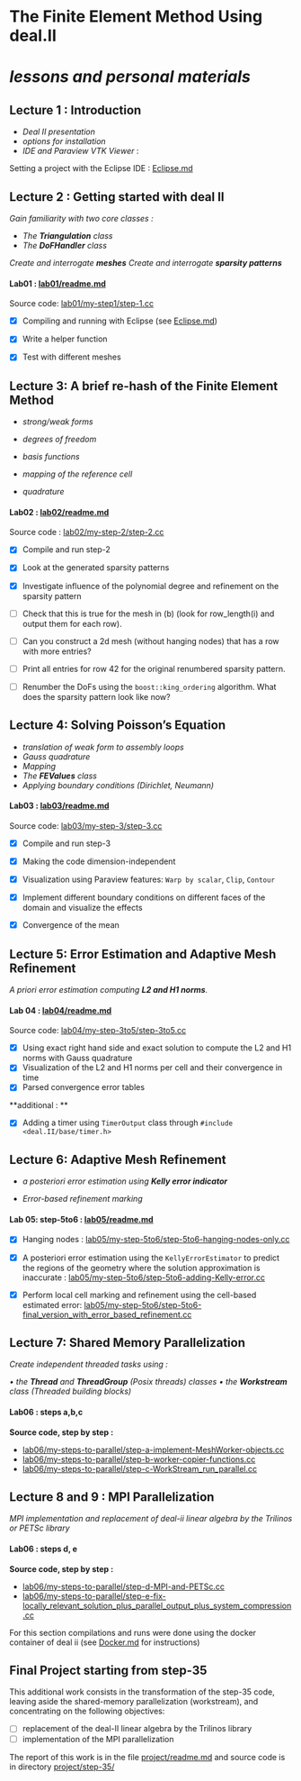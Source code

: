 #  The Finite Element Method Using deal.II

# *lessons and personal materials*



## Lecture 1 : Introduction

- *Deal II presentation*
- *options for installation*
- *IDE and Paraview VTK Viewer* :

Setting a project with the Eclipse IDE : [Eclipse.md](Eclipse.md)



## Lecture 2 : Getting started with deal II

*Gain familiarity with two core classes :*

- *The **Triangulation** class*
- *The **DoFHandler** class*

*Create and interrogate **meshes***
*Create and interrogate **sparsity patterns***



#### 				Lab01 : [lab01/readme.md](lab01/readme.md)

Source code:  [lab01/my-step1/step-1.cc](lab01/my-step1/step-1.cc)

- [x] Compiling and running with Eclipse (see [Eclipse.md](Eclipse.md))

- [x] Write a helper function

- [x] Test with different meshes



## Lecture 3: A brief re-hash of the Finite Element Method

- *strong/weak forms*

- *degrees of freedom*

- *basis functions*

- *mapping of the reference cell*

- *quadrature*

  

#### Lab02 : [lab02/readme.md](lab02/readme.md) 

Source code : [lab02/my-step-2/step-2.cc](lab02/my-step-2/step-2.cc)

- [x] Compile and run step-2

- [x] Look at the generated sparsity patterns

- [x] Investigate influence of the polynomial degree and refinement on the sparsity pattern

- [ ] Check that this is true for the mesh in (b) (look for row_length(i) and output them for each row).

- [ ] Can you construct a 2d mesh (without hanging nodes) that has a row with more entries?

- [ ] Print all entries for row 42 for the original renumbered sparsity pattern.

- [ ] Renumber the DoFs using the `boost::king_ordering` algorithm. What does the sparsity pattern look like now?

  

## Lecture 4: Solving Poisson’s Equation

- *translation of weak form to assembly loops*
- *Gauss quadrature* 
- *Mapping*
- *The **FEValues** class*
- *Applying boundary conditions (Dirichlet, Neumann)*



#### 				Lab03 : [lab03/readme.md](lab03/readme.md)

Source code: [lab03/my-step-3/step-3.cc](lab03/my-step-3/step-3.cc)

- [x] Compile and run step-3
- [x] Making the code dimension-independent
- [x] Visualization using Paraview features:  `Warp by scalar`, `Clip`, `Contour`
- [x] Implement different boundary conditions on different faces of the domain and visualize the effects
- [x] Convergence of the mean



## Lecture 5: Error Estimation and Adaptive Mesh Refinement

*A priori error estimation computing **L2 and H1 norms**.*



#### Lab 04 : **[lab04/readme.md](lab04/readme.md)**

Source code: [lab04/my-step-3to5/step-3to5.cc](lab04/my-step-3to5/step-3to5.cc)

- [x] Using exact right hand side and exact solution to compute the L2 and H1 norms with Gauss quadrature 
- [x] Visualization of the L2 and H1 norms per cell and their convergence in time
- [x] Parsed convergence error tables

**additional : **

- [x] Adding a timer using `TimerOutput` class through `#include <deal.II/base/timer.h>`



## Lecture 6: Adaptive Mesh Refinement

- *a posteriori error estimation using **Kelly error indicator***

- *Error-based refinement marking*

  

#### 			Lab 05: step-5to6 : **[lab05/readme.md](lab05/readme.md)**

- [x] Hanging nodes : [lab05/my-step-5to6/step-5to6-hanging-nodes-only.cc](lab05/my-step-5to6/step-5to6-hanging-nodes-only.cc)
- [x] A posteriori error estimation using the `KellyErrorEstimator` to predict the regions of the geometry where the solution approximation is inaccurate : [lab05/my-step-5to6/step-5to6-adding-Kelly-error.cc](lab05/my-step-5to6/step-5to6-adding-Kelly-error.cc)
- [x] Perform local cell marking and refinement using the cell-based estimated error: [lab05/my-step-5to6/step-5to6-final_version_with_error_based_refinement.cc](lab05/my-step-5to6/step-5to6-final_version_with_error_based_refinement.cc)



## Lecture 7: Shared Memory Parallelization

*Create independent threaded tasks using :* 

*• the **Thread** and **ThreadGroup** (Posix threads) classes*
*• the **Workstream** class  (Threaded building blocks)*

#### Lab06 : steps a,b,c

**Source code, step by step :**

- [lab06/my-steps-to-parallel/step-a-implement-MeshWorker-objects.cc](lab06/my-steps-to-parallel/step-a-implement-MeshWorker-objects.cc)
- [lab06/my-steps-to-parallel/step-b-worker-copier-functions.cc](lab06/my-steps-to-parallel/step-b-worker-copier-functions.cc)
- [lab06/my-steps-to-parallel/step-c-WorkStream_run_parallel.cc](lab06/my-steps-to-parallel/step-c-WorkStream_run_parallel.cc)



## Lecture 8 and 9 : MPI Parallelization

*MPI implementation and replacement of deal-ii linear algebra by the Trilinos or PETSc library* 

#### Lab06 : steps d, e

**Source code, step by step :**

- [lab06/my-steps-to-parallel/step-d-MPI-and-PETSc.cc](lab06/my-steps-to-parallel/step-d-MPI-and-PETSc.cc)
- [lab06/my-steps-to-parallel/step-e-fix-locally_relevant_solution_plus_parallel_output_plus_system_compression.cc](lab06/my-steps-to-parallel/step-e-fix-locally_relevant_solution_plus_parallel_output_plus_system_compression.cc)

For this section compilations and runs were done using the docker container of deal ii (see [Docker.md](Docker.md) for instructions)



## Final Project starting from step-35

This additional work consists in the transformation of the step-35 code, leaving aside the shared-memory parallelization (workstream), and concentrating on the following objectives:

- [ ] replacement of the deal-II linear algebra by the Trilinos library
- [ ] implementation of the MPI parallelization 

The report of this work is in the file [project/readme.md](project/step-35.md) and source code is in directory [project/step-35/](project/step-35)


